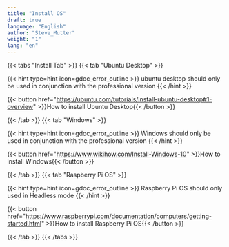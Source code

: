 ```yaml
---
title: "Install OS"
draft: true
language: "English"
author: "Steve_Mutter"
weight: "1"
lang: "en"
---
```


{{< tabs "Install Tab" >}}
{{< tab "Ubuntu Desktop" >}}

{{< hint type=hint icon=gdoc_error_outline >}}
ubuntu desktop should only be used in conjunction with the professional version
{{< /hint >}}

{{< button href="https://ubuntu.com/tutorials/install-ubuntu-desktop#1-overview" >}}How to install Ubuntu Desktop{{< /button >}}


{{< /tab >}}
{{< tab "Windows" >}}

{{< hint type=hint icon=gdoc_error_outline >}}
Windows should only be used in conjunction with the professional version
{{< /hint >}}

{{< button href="https://www.wikihow.com/Install-Windows-10" >}}How to install Windows{{< /button >}}

{{< /tab >}}
{{< tab "Raspberry Pi OS" >}}

{{< hint type=hint icon=gdoc_error_outline >}}
Raspberry Pi OS should only used in Headless mode
{{< /hint >}}

{{< button href="https://www.raspberrypi.com/documentation/computers/getting-started.html" >}}How to install Raspberry Pi OS{{< /button >}}

{{< /tab >}}
{{< /tabs >}}